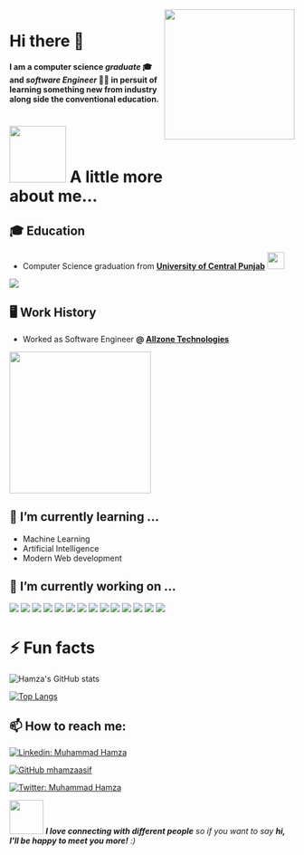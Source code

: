<!--
**mhamzaasif/mhamzaasif** is a ✨ _special_ ✨ repository because its `README.md` (this file) appears on your GitHub profile.

Here are some ideas to get you started:

- 🔭 I’m currently working on ...
- 🌱 I’m currently learning ...
- 👯 I’m looking to collaborate on ...
- 🤔 I’m looking for help with ...
- 💬 Ask me about ...
- 📫 How to reach me: ...
- 😄 Pronouns: ...
- ⚡ Fun fact: ...
-->
<img align='right' src="https://media.giphy.com/media/ieyl9zmCjO4b4t6qoY/giphy.gif" width="230">
<!-- <p>
  <em>Software Engineer from <a href="http://www.ucp.edu.pk">University of Central Punjab</a>     
    </br>
    Currently Working at <a href="https://www.allzonetech.com">Allzone Tech</a>
    <br/><img src="https://allzonetech.com/wp-content/uploads/2019/10/Logo.png" width="250"/> 
  </em>
</p> -->

# Hi there 👋
**I am a computer science *graduate* 🎓 and *software Engineer* 👨‍💻 in persuit of learning something new from industry along side the conventional education.**

# <div styles="dispaly:flex;align-items:center"><img src="https://media.giphy.com/media/VgCDAzcKvsR6OM0uWg/giphy.gif" width="100px"> A little more about me...</div>

## 🎓 Education
- Computer Science graduation from **[University of Central Punjab](www.ucp.edu.pk)**  <img src="https://media.giphy.com/media/fYSnHlufseco8Fh93Z/giphy.gif" width="30">
<img src="https://www.ucp.edu.pk/inc/uploads/2019/06/ucp-sticky-logo-white-1.png"/>

## 🖥️ Work History
- Worked as Software Engineer **@ [Allzone Technologies](www.allzonetech.com)**
<img src="https://allzonetech.com/wp-content/uploads/2020/12/site-logo-inverse-200.png" width="250"/>

## 🌱 I’m currently learning ...
- Machine Learning
- Artificial Intelligence
- Modern Web development

## 🔭 I’m currently working on ...

![](https://img.shields.io/badge/OS-Linux-informational?style=flat&logo=linux&logoColor=white&color=2bbc8a)
![](https://img.shields.io/badge/OS-Mac%20OS-informational?logo=apple&logoColor=white&color=2bbc8a)
![](https://img.shields.io/badge/OS-Windows-informational?style=flat&logo=windows&logoColor=white&color=2bbc8a)
![](https://img.shields.io/badge/Code-Javascript-informational?style=flat&logo=javascript&logoColor=white&color=2bbc8a)
![](https://img.shields.io/badge/Code-HTML5-informational?style=flat&logo=html5&logoColor=white&color=2bbc8a)
![](https://img.shields.io/badge/Code-CSS3-informational?style=flat&logo=css3&logoColor=white&color=2bbc8a)
![](https://img.shields.io/badge/Code-Sass-informational?style=flat&logo=Sass&logoColor=white&color=2bbc8a)
![](https://img.shields.io/badge/Library-React-informational?style=flat&logo=react&logoColor=white&color=2bbc8a)
![](https://img.shields.io/badge/Framework-NodeJs-informational?style=flat&logo=Node.js&logoColor=white&color=2bbc8a)
![](https://img.shields.io/badge/Framework-Code%20Igniter-informational?style=flat&logo=codeigniter&logoColor=white&color=2bbc8a)
![](https://img.shields.io/badge/Version%20Control-Git-informational?style=flat&logo=git&logoColor=white&color=2bbc8a)
![](https://img.shields.io/badge/Editor-Vs%20Code-informational?style=flat&logo=visual-studio-code&logoColor=white&color=2bbc8a)
![](https://img.shields.io/badge/Technology-Firebase-informational?style=flat&logo=firebase&logoColor=white&color=2bbc8a)
![](https://img.shields.io/badge/Technology-Heroku-informational?style=flat&logo=heroku&logoColor=white&color=2bbc8a)

# ⚡ Fun facts

![Hamza's GitHub stats](https://github-readme-stats.vercel.app/api?username=mhamzaasif&show_icons=true&theme=synthwave)

[![Top Langs](https://github-readme-stats.vercel.app/api/top-langs/?username=mhamzaasif&langs_count=10&layout=compact&theme=synthwave)](https://github.com/anuraghazra/github-readme-stats)

## 📫 How to reach me:
[![Linkedin: Muhammad Hamza](https://img.shields.io/badge/-muhammad--hamza--44488715a-blue?style=flat-square&logo=Linkedin&logoColor=white&link=https://www.linkedin.com/in/muhammad-hamza-44488715a/)](https://www.linkedin.com/in/muhammad-hamza-44488715a/)

[![GitHub mhamzaasif](https://img.shields.io/github/followers/mhamzaasif?label=follow&style=social)](https://github.com/mhamzaasif)

[![Twitter: Muhammad Hamza](https://img.shields.io/twitter/follow/its_hamzaasif?style=social)](https://twitter.com/its_hamzaasif)

<img src="https://media.giphy.com/media/LnQjpWaON8nhr21vNW/giphy.gif" width="60"> <em><b>I love connecting with different people</b> so if you want to say <b>hi, I'll be happy to meet you more!</b> :)</em>
